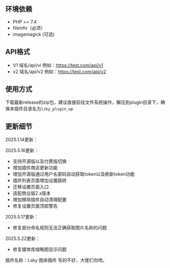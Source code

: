 
## 环境依赖
* PHP >= 7.4
* fileinfo（必须）
* imagemagick (可选)

## API格式

* V1
域名/api/vi
例如：https://test.com/api/v1
* v2
域名/api/v2
例如：https://test.com/api/v2

## 使用方式

下载最新release的zip包，建议直接前往文件系统操作，解压到plugin目录下，确保本插件目录名为`lsky_plugin_wp`

## 更新细节
2025.1.14更新：

2025.5.16更新：

* 支持开源版以及付费版切换
* 增加插件商店更新功能
* 增加开源版通过用户名密码自动获取token以及刷新token功能
* 插件列表页面增加设置跳转
* 迁移设置页面入口
* 适配商业版2.x版本
* 增加移除插件自动清理配置
* 修复设置页面顶部警告

2025.5.17更新：

* 修复部分命名规则无法正确获取图片名称的问题

2025.5.22更新：

* 修复媒体库缩略图显示问题

插件名称：Lsky 图床插件
写的不好，大佬们勿喷。



